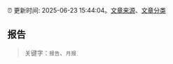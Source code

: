 :alarm_clock: 更新时间: 2025-06-23 15:44:04。[文章来源](/README.md)、[文章分类](/TAGS.md)

## 报告


> 关键字：`报告`、`月报`



